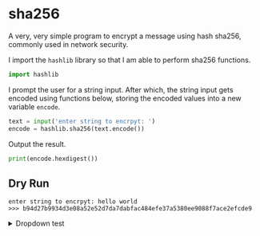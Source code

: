 # sha256
A very, very simple program to encrypt a message using hash sha256, commonly used in network security.

I import the `hashlib` library so that I am able to perform sha256 functions.
```python
import hashlib
```

I prompt the user for a string input. After which, the string input gets encoded using functions below, storing the encoded values into a new variable `encode`.

```python
text = input('enter string to encrpyt: ')
encode = hashlib.sha256(text.encode())
```

Output the result.
```python
print(encode.hexdigest()) 
```
## Dry Run
```
enter string to encrpyt: hello world
>>> b94d27b9934d3e08a52e52d7da7dabfac484efe37a5380ee9088f7ace2efcde9
```
<details>
  <summary>Dropdown test</summary>
  <br>
  - hello
  - hello2
</details>
